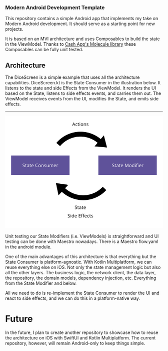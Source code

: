 ### Modern Android Development Template

This repository contains a simple Android app that implements my take on Modern Android development. It should serve as
a starting point for new projects.

It is based on an MVI architecture and uses Composables to build the state in the ViewModel. Thanks
to [Cash App's Molecule library](https://github.com/cashapp/molecule) these Composables can be fully unit tested.

## Architecture

The DiceScreen is a simple example that uses all the architecture capabilities. DiceScreen.kt is the State
Consumer in the illustration below. It listens to the state and side Effects from the ViewModel. It renders the UI based
on the State, listens to side effects events, and carries them out. The ViewModel
receives events from the UI, modifies the State, and emits side effects.
****
![unidirectional_illustration.jpg](unidirectional_illustration.jpg)

Unit testing our State Modifiers (i.e. ViewModels) is straightforward and UI testing can be done with Maestro nowadays.
There is a Maestro flow.yaml in the android module.

One of the main advantages of this architecture is that everything but the State Consumer is platform-agnostic. With
Kotlin Multiplatform, we can reuse everything else on iOS. Not only the state management logic but also all the other
layers. The business logic, the network client, the data layer, the repository, the domain models, dependency injection,
etc. Everything from the State Modifier and below.

All we need to do is re-implement the State Consumer to render the UI and react to side effects, and we can do this in a
platform-native way.

# Future

In the future, I plan to create another repository to showcase how to reuse the architecture on iOS with SwiftUI and
Kotlin Multiplatform. The current repository, however, will remain Android-only to keep things simple.
